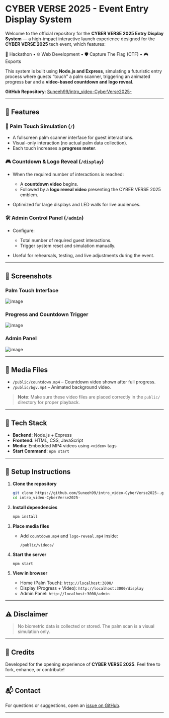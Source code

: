 # CYBER VERSE 2025 - Event Entry Display System

Welcome to the official repository for the **CYBER VERSE 2025 Entry Display System** — a high-impact interactive launch experience designed for the **CYBER VERSE 2025** tech event, which features:

👥 Hackathon • 🌐 Web Development • 🛡 Capture The Flag (CTF) • 🎮 Esports

This system is built using **Node.js and Express**, simulating a futuristic entry process where guests “touch” a palm scanner, triggering an animated progress bar and a **video-based countdown and logo reveal**.

**GitHub Repository**: [Suneeh99/intro\_video-CyberVerse2025-](https://github.com/Suneeh99/intro_video-CyberVerse2025-)

---

## 🚀 Features

### 👋 Palm Touch Simulation (`/`)

* A fullscreen palm scanner interface for guest interactions.
* Visual-only interaction (no actual palm data collection).
* Each touch increases a **progress meter**.

### 🎮 Countdown & Logo Reveal (`/display`)

* When the required number of interactions is reached:

  * A **countdown video** begins.
  * Followed by a **logo reveal video** presenting the CYBER VERSE 2025 emblem.
* Optimized for large displays and LED walls for live audiences.

### 🛠 Admin Control Panel (`/admin`)

* Configure:

  * Total number of required guest interactions.
  * Trigger system reset and simulation manually.
* Useful for rehearsals, testing, and live adjustments during the event.

---

## 📸 Screenshots

### Palm Touch Interface

![image](https://github.com/user-attachments/assets/6ae85e1c-babb-480e-997b-af7fb5982ae8)


### Progress and Countdown Trigger

![image](https://github.com/user-attachments/assets/9cc50bbd-06a2-405f-a971-d62bc868a809)


### Admin Panel

![image](https://github.com/user-attachments/assets/5b3afd02-824f-4960-bf52-f2199edaf2e1)


---

## 🎥 Media Files

* `/public/countdown.mp4` – Countdown video shown after full progress.
* `/public/bgv.mp4` – Animated background video.

> **Note**: Make sure these video files are placed correctly in the `public/` directory for proper playback.

---

## 🧰 Tech Stack

* **Backend**: Node.js + Express
* **Frontend**: HTML, CSS, JavaScript
* **Media**: Embedded MP4 videos using `<video>` tags
* **Start Command**: `npm start`

---

## 🔧 Setup Instructions

1. **Clone the repository**

   ```bash
   git clone https://github.com/Suneeh99/intro_video-CyberVerse2025-.git
   cd intro_video-CyberVerse2025-
   ```

2. **Install dependencies**

   ```bash
   npm install
   ```

3. **Place media files**

   * Add `countdown.mp4` and `logo-reveal.mp4` inside:

     ```
     /public/videos/
     ```

4. **Start the server**

   ```bash
   npm start
   ```

5. **View in browser**

   * Home (Palm Touch): `http://localhost:3000/`
   * Display (Progress + Video): `http://localhost:3000/display`
   * Admin Panel: `http://localhost:3000/admin`

---

## ⚠️ Disclaimer

> No biometric data is collected or stored.
> The palm scan is a visual simulation only.

---

## 🙌 Credits

Developed for the opening experience of **CYBER VERSE 2025**.
Feel free to fork, enhance, or contribute!

---

## 📬 Contact

For questions or suggestions, open an [issue on GitHub](https://github.com/Suneeh99/intro_video-CyberVerse2025-/issues).

---
